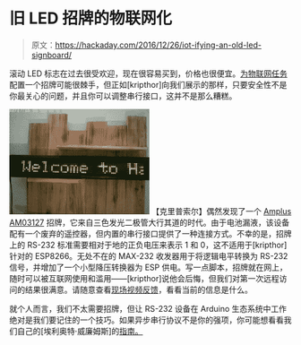 # 旧 LED 招牌的物联网化

> 原文：<https://hackaday.com/2016/12/26/iot-ifying-an-old-led-signboard/>

滚动 LED 标志在过去很受欢迎，现在很容易买到，价格也很便宜。[为物联网任务](http://ruralhacker.blogspot.pt/2016/12/retrofitting-led-display-into-iot.html)配置一个招牌可能很棘手，但正如[kripthor]向我们展示的那样，只要安全性不是你最关心的问题，并且你可以调整串行接口，这并不是那么糟糕。

[![dec-16-2016-10-57-pm-edited](img/744f3019c042b3b487c99763a22af7ce.png)](https://hackaday.com/wp-content/uploads/2016/12/dec-16-2016-10-57-pm-edited.gif) 【克里普索尔】偶然发现了一个 [Amplus AM03127](http://www.amplus.com.hk/LED_%20AM03127-H13.htm) 招牌，它来自三色发光二极管大行其道的时代。由于电池漏液，该设备配有一个废弃的遥控器，但内置的串行接口提供了一种连接方式。不幸的是，招牌上的 RS-232 标准需要相对于地的正负电压来表示 1 和 0，这不适用于[kripthor]针对的 ESP8266。无处不在的 MAX-232 收发器用于将逻辑电平转换为 RS-232 信号，并增加了一个小型降压转换器为 ESP 供电。写一点脚本，招牌就在网上，随时可以被互联网使用和滥用——[kripthor]说他会后悔，但我们对第一次远程访问的结果很满意。请随意查看[现场视频反馈](http://kripthor.zapto.org:8081/video)，看看当前的信息是什么。

就个人而言，我们不太需要招牌，但让 RS-232 设备在 Arduino 生态系统中工作绝对是我们要记住的一个技巧。如果异步串行协议不是你的强项，你可能想看看我们自己的[埃利奥特·威廉姆斯]的[指南。](http://hackaday.com/2016/06/22/what-could-go-wrong-asynchronous-serial-edition/)
